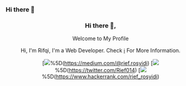 ### Hi there 👋

<!--
**rizwangustama/rizwangustama** is a ✨ _special_ ✨ repository because its `README.md` (this file) appears on your GitHub profile.

Here are some ideas to get you started:

- 🔭 I’m currently working on ...
- 🌱 I’m currently learning ...
- 👯 I’m looking to collaborate on ...
- 🤔 I’m looking for help with ...
- 💬 Ask me about ...
- 📫 How to reach me: ...
- 😄 Pronouns: ...
- ⚡ Fun fact: ...
-->

<div align="center">
  <h3>Hi there 👋,</h3>
  <p>Welcome to My Profile</p>
  <p>Hi, I'm Rifqi, I'm a Web Developer. Check <a href="#">ℹ️</a> For More Information.</p>


  [![](https://img.shields.io/badge/-@rief.rosyidi-black?logo=medium&style=flat-square)%5D(https://medium.com/@rief.rosyidi)
  [![](https://img.shields.io/badge/-rief014-1fa2f2?logo=twitter&style=flat-square&logoColor=white)%5D(https://twitter.com/Rief014)
  [![](https://img.shields.io/badge/-rief_rosyidi-1ba94c?logo=hackerrank&style=flat-square&logoColor=white)%5D(https://www.hackerrank.com/rief_rosyidi)  
</div>
